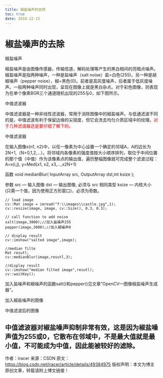 ```yaml
---
title: 椒盐噪声的去除
toc: true
date: 2018-12-15
---
```

# 椒盐噪声的去除


椒盐噪声

椒盐噪声是由图像传感器，传输信道，解码处理等产生的黑白相间的亮暗点噪声。椒盐噪声是指两种噪声，一种是盐噪声（salt noise）盐=白色(255)，另一种是胡椒噪声（pepper noise），椒=黑色(0)。前者是高灰度噪声，后者属于低灰度噪声。一般两种噪声同时出现，呈现在图像上就是黑白杂点。对于彩色图像，则表现为在单个像素BGR三个通道随机出现的255与0，如下图所示。



中值滤波器

中值滤波器是一种非线性滤波器，常用于消除图像中的椒盐噪声。与低通滤波不同的是，中值滤波有利于保留边缘的尖锐度，但它会洗去均匀介质区域中的纹理。<span style="color:red;">对于几种滤波器还是要仔细了解下的。</span>


中值滤波器

在输入图像x(n1, n2)中，以任一像素为中心设置一个确定的邻域A，A的边长为2N+1,（N=0,1,2,…）。将邻域内各像素的强度值按大小顺序排列，取位于中间位置的那个值（中值）作为该像素点的输出值，遍历整幅图像就可完成整个滤波过程：A=x(i,j),  y=Med{x1, x2, x3,…,x2N+1}

函数
void medianBlur( InputArray src, OutputArray dst,int ksize );

参数
src — 输入图像
dst — 输出图像, 必须与 src 相同类型
ksize — 内核大小 (只需一个值，因为使用正方形窗口)，必须为奇数。

```
// load image
cv::Mat image = imread("f:\\images\\castle.jpg",1);
cv::resize(image, image, cv::Size(), 0.3, 0.3);

// call function to add noise
salt(image,3000);//加入盐噪声255
pepper(image,3000);//加入椒噪声0

// display result
cv::imshow("salted image",image);

//median filte
Mat resutl;
cv::medianBlur(image,resutl,3);

//display result
cv::imshow("median filted image",resutl);
cv::waitKey();
```
加入盐噪声和椒噪声的函数salt()和pepper()见文章“OpenCV—图像椒盐噪声生成器”。


加入椒盐噪声的图像



中值滤波后的图像

中值滤波器对椒盐噪声抑制非常有效，这是因为椒盐噪声值为255或0，它散布在邻域中，不是最大值就是最小值，不可能成为中值，因此能被较好的滤除。
---------------------
作者：iracer
来源：CSDN
原文：https://blog.csdn.net/iracer/article/details/49384975
版权声明：本文为博主原创文章，转载请附上博文链接！
